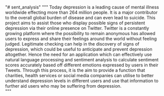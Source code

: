"# sent_analysis" 
"""
Today depression is a leading cause of mental illness worldwide effecting more than 264 million people. It is a major contributor to the overall global burden of disease and can even lead to suicide. This project aims to assist those who display possible signs of persistent depression via their online presence on Twitter. Twitter is a constantly growing platform where the possibility to remain anonymous has allowed users to express and share their feelings around the world without feeling judged. Legitimate checking can help in the discovery of signs of depression, which could be useful to anticipate and prevent depression altogether. Hence the need for an application which can effectively use natural language processing and sentiment analysis to calculate sentiment scores accurately based off different emotions expressed by users in their Tweets. Through this process, it is the aim to provide a function that charities, health services or social media companies can utilise to better understand depression levels in different users and use that information to further aid users who may be suffering from depression.   
"""